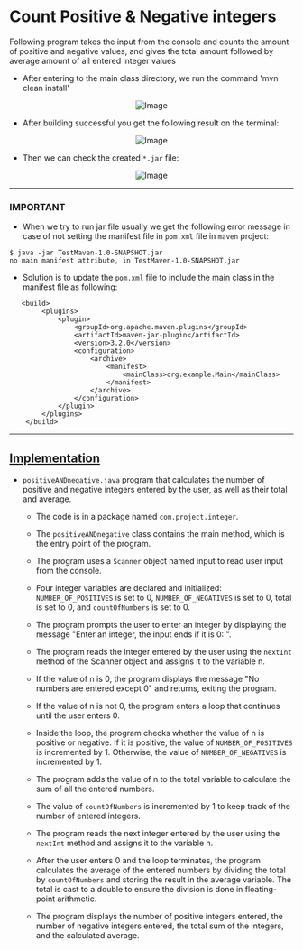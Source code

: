 # Count Positive & Negative integers
Following program takes the input from the console and counts the amount of positive and negative values, and gives the total amount followed by average amount of all entered integer values

- After entering to the main class directory, we run the command 'mvn clean install'

<p align="center">
  <img src="https://user-images.githubusercontent.com/24220136/228428916-4a06c85f-1bd4-4917-9b88-0734ccca6d0e.png" alt="Image">
</p>

- After building successful you get the following result on the terminal:

<p align="center">
  <img src="https://user-images.githubusercontent.com/24220136/228428996-8337b19d-9f5f-4c7d-9a1e-220f1f5daa1b.png" alt="Image">
</p>

- Then we can check the created `*.jar` file:

<p align="center">
  <img src="https://user-images.githubusercontent.com/24220136/228429057-64672fe0-4ac8-4560-9005-46c12243d559.png" alt="Image">
</p>

-----------------

### IMPORTANT

- When we try to run jar file usually we get the following error message in case of not setting the manifest file in `pom.xml` file in `maven` project:

```
$ java -jar TestMaven-1.0-SNAPSHOT.jar
no main manifest attribute, in TestMaven-1.0-SNAPSHOT.jar
```

- Solution is to update the `pom.xml` file to include the main class in the manifest file as following:

```
   <build>
        <plugins>
            <plugin>
                <groupId>org.apache.maven.plugins</groupId>
                <artifactId>maven-jar-plugin</artifactId>
                <version>3.2.0</version>
                <configuration>
                    <archive>
                        <manifest>
                            <mainClass>org.example.Main</mainClass>
                        </manifest>
                    </archive>
                </configuration>
            </plugin>
        </plugins>
    </build>
```

--------------------

## [Implementation](https://github.com/af4092/count-positive-negative-integer/blob/main/project-integer/src/main/java/com/project/integer/positiveANDnegative.java)

- `positiveANDnegative.java` program that calculates the number of positive and negative integers entered by the user, as well as their total and average.

   - The code is in a package named `com.project.integer`.

   - The `positiveANDnegative` class contains the main method, which is the entry point of the program.

   - The program uses a `Scanner` object named input to read user input from the console.

   - Four integer variables are declared and initialized: `NUMBER_OF_POSITIVES` is set to 0, `NUMBER_OF_NEGATIVES` is set to 0, total is set to 0, and `countOfNumbers` is set to 0.

   - The program prompts the user to enter an integer by displaying the message "Enter an integer, the input ends if it is 0: ".

   - The program reads the integer entered by the user using the `nextInt` method of the Scanner object and assigns it to the variable n.

   - If the value of n is 0, the program displays the message "No numbers are entered except 0" and returns, exiting the program.

   - If the value of n is not 0, the program enters a loop that continues until the user enters 0.

   - Inside the loop, the program checks whether the value of n is positive or negative. If it is positive, the value of `NUMBER_OF_POSITIVES` is incremented by 1. Otherwise, the value of `NUMBER_OF_NEGATIVES` is incremented by 1.

   - The program adds the value of n to the total variable to calculate the sum of all the entered numbers.

   - The value of `countOfNumbers` is incremented by 1 to keep track of the number of entered integers.

   - The program reads the next integer entered by the user using the `nextInt` method and assigns it to the variable n.

   - After the user enters 0 and the loop terminates, the program calculates the average of the entered numbers by dividing the total by `countOfNumbers` and storing the result in the average variable. The total is cast to a double to ensure the division is done in floating-point arithmetic.

   - The program displays the number of positive integers entered, the number of negative integers entered, the total sum of the integers, and the calculated average.

